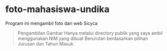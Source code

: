 # foto-mahasiswa-undika
Program ini mengambil foto dari web Sicyca

>Pengambilan Gambar Hanya melalui directory publik yang saya ambil menggunakan NIM yang dibuat Berurutan berdasarkan pilihan Jurusan dan Tahun Masuk
